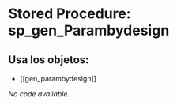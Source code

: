 # Stored Procedure: sp_gen_Parambydesign

## Usa los objetos:
- [[gen_parambydesign]]

*No code available.*
